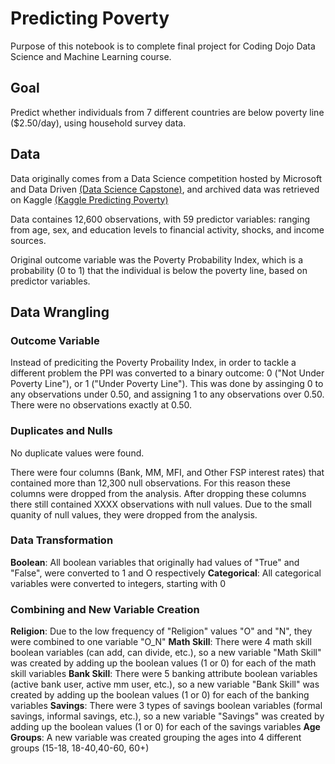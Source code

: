 # Predicting Poverty

Purpose of this notebook is to complete final project for Coding Dojo Data Science and Machine Learning course. 

## Goal
Predict whether individuals from 7 different countries are below poverty line ($2.50/day), using household survey data. 

## Data 
Data originally comes from a Data Science competition hosted by Microsoft and Data Driven [(Data Science Capstone)](datasciencecapstone.org), and archived data was retrieved on Kaggle [(Kaggle Predicting Poverty)](https://www.kaggle.com/datasets/johnnyyiu/predicting-poverty?select=train_values_wJZrCmI.csv)  

Data containes 12,600 observations, with 59 predictor variables: ranging from age, sex, and education levels to financial activity, shocks, and income sources. 

Original outcome variable was the Poverty Probability Index, which is a probability (0 to 1) that the individual is below the poverty line, based on predictor variables. 

## Data Wrangling

### Outcome Variable

Instead of prediciting the Poverty Probaility Index, in order to tackle a different problem the PPI was converted to a binary outcome: 0 ("Not Under Poverty Line"), or 1 ("Under Poverty Line"). This was done by assinging 0 to any observations under 0.50, and assigning 1 to any observations over 0.50. There were no observations exactly at 0.50. 

### Duplicates and Nulls 

No duplicate values were found. 

There were four columns (Bank, MM, MFI, and Other FSP interest rates) that contained more than 12,300 null observations. For this reason these columns were dropped from the analysis. After dropping these columns there still contained XXXX observations with null values. Due to the small quanity of null values, they were dropped from the analysis. 

### Data Transformation 

**Boolean**: All boolean variables that originally had values of "True" and "False", were converted to 1 and O respectively 
**Categorical**: All categorical variables were converted to integers, starting with 0 

### Combining and New Variable Creation

**Religion**: Due to the low frequency of "Religion" values "O" and "N", they were combined to one variable "O_N" 
**Math Skill**: There were 4 math skill boolean variables (can add, can divide, etc.), so a new variable "Math Skill" was created by adding up the boolean values (1 or 0) for each of the math skill variables
**Bank Skill**: There were 5 banking attribute boolean variables (active bank user, active mm user, etc.), so a new variable "Bank Skill" was created by adding up the boolean values (1 or 0) for each of the banking variables
**Savings**: There were 3 types of savings boolean variables (formal savings, informal savings, etc.), so a new variable "Savings" was created by adding up the boolean values (1 or 0) for each of the savings variables
**Age Groups**: A new variable was created grouping the ages into 4 different groups (15-18, 18-40,40-60, 60+)





